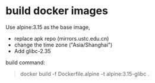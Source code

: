 # build docker images

Use alpine:3.15 as the base image,

+ replace apk repo (mirrors.ustc.edu.cn)
+ change the time zone ("Asia/Shanghai")
+ Add glibc-2.35

build command:

> docker build  -f Dockerfile.alpine -t alpine:3.15-glibc .

